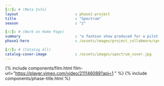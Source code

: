 ```yaml
---
[//]: # (Meta Info)
layout                          : phase1-project
title 					        : "Spectrum"
season				            : "2"

[//]: # (Work on Home Page)
summary                         : "a fashion show produced for a pilot event of collaboration amongst retailers + designers"
phase1-hero                     : /assets/images/project_collabmore/spectrum-03.jpg

[//]: # (Catalog All)
catalog-cover-image				: /assets/images/spectrum_cover.jpg
---
```

{% include components/film.html film-url="https://player.vimeo.com/video/211146089?api=1 " %}
{% include components/phase-title.html %}
